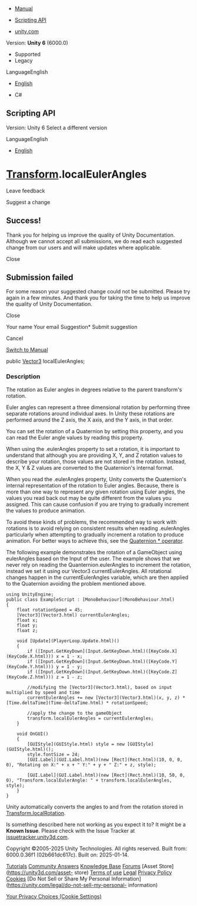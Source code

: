 [ ]()

  * [Manual](../Manual/index.html)
  * [Scripting API](../ScriptReference/index.html)

  * [unity.com](https://unity.com/)

Version: **Unity 6** (6000.0)

  * Supported
  * Legacy

LanguageEnglish

  * [English]()

  * C#

[ ](https://docs.unity3d.com)

## Scripting API

Version: Unity 6 Select a different version

LanguageEnglish

  * [English]()

#  [Transform](Transform.html).localEulerAngles

Leave feedback

Suggest a change

## Success!

Thank you for helping us improve the quality of Unity Documentation. Although
we cannot accept all submissions, we do read each suggested change from our
users and will make updates where applicable.

Close

## Submission failed

For some reason your suggested change could not be submitted. Please <a>try
again</a> in a few minutes. And thank you for taking the time to help us
improve the quality of Unity Documentation.

Close

Your name Your email Suggestion* Submit suggestion

Cancel

[Switch to Manual](../Manual/class-Transform.html "Go to Transform Component
in the Manual")

public [Vector3](Vector3.html) localEulerAngles;

### Description

The rotation as Euler angles in degrees relative to the parent transform's
rotation.

Euler angles can represent a three dimensional rotation by performing three
separate rotations around individual axes. In Unity these rotations are
performed around the Z axis, the X axis, and the Y axis, in that order.  
  
You can set the rotation of a Quaternion by setting this property, and you can
read the Euler angle values by reading this property.  
  
When using the .eulerAngles property to set a rotation, it is important to
understand that although you are providing X, Y, and Z rotation values to
describe your rotation, those values are not stored in the rotation. Instead,
the X, Y & Z values are converted to the Quaternion's internal format.  
  
When you read the .eulerAngles property, Unity converts the Quaternion's
internal representation of the rotation to Euler angles. Because, there is
more than one way to represent any given rotation using Euler angles, the
values you read back out may be quite different from the values you assigned.
This can cause confusion if you are trying to gradually increment the values
to produce animation.  
  
To avoid these kinds of problems, the recommended way to work with rotations
is to avoid relying on consistent results when reading .eulerAngles
particularly when attempting to gradually increment a rotation to produce
animation. For better ways to achieve this, see the [Quaternion *
operator](Quaternion-operator_multiply.html).  
  
The following example demonstrates the rotation of a GameObject using
eulerAngles based on the Input of the user. The example shows that we never
rely on reading the Quanternion.eulerAngles to increment the rotation, instead
we set it using our Vector3 currentEulerAngles. All rotational changes happen
in the currentEulerAngles variable, which are then applied to the Quaternion
avoiding the problem mentioned above.

    
    
    using UnityEngine;
    public class ExampleScript : [MonoBehaviour](MonoBehaviour.html)
    {
        float rotationSpeed = 45;
        [Vector3](Vector3.html) currentEulerAngles;
        float x;
        float y;
        float z;  
      
        void [Update](PlayerLoop.Update.html)()
        {
            if ([Input.GetKeyDown](Input.GetKeyDown.html)([KeyCode.X](KeyCode.X.html))) x = 1 - x;
            if ([Input.GetKeyDown](Input.GetKeyDown.html)([KeyCode.Y](KeyCode.Y.html))) y = 1 - y;
            if ([Input.GetKeyDown](Input.GetKeyDown.html)([KeyCode.Z](KeyCode.Z.html))) z = 1 - z;  
      
            //modifying the [Vector3](Vector3.html), based on input multiplied by speed and time
            currentEulerAngles += new [Vector3](Vector3.html)(x, y, z) * [Time.deltaTime](Time-deltaTime.html) * rotationSpeed;  
      
            //apply the change to the gameObject
            transform.localEulerAngles = currentEulerAngles;
        }  
      
        void OnGUI()
        {
            [GUIStyle](GUIStyle.html) style = new [GUIStyle](GUIStyle.html)();
            style.fontSize = 24;
            [GUI.Label](GUI.Label.html)(new [Rect](Rect.html)(10, 0, 0, 0), "Rotating on X:" + x + " Y:" + y + " Z:" + z, style);  
      
            [GUI.Label](GUI.Label.html)(new [Rect](Rect.html)(10, 50, 0, 0), "Transform.localEulerAngle: " + transform.localEulerAngles, style);
        }
    }
    

Unity automatically converts the angles to and from the rotation stored in
[Transform.localRotation](Transform-localRotation.html).

Is something described here not working as you expect it to? It might be a
**Known Issue**. Please check with the Issue Tracker at
[issuetracker.unity3d.com](https://issuetracker.unity3d.com).

Copyright ©2005-2025 Unity Technologies. All rights reserved. Built from:
6000.0.36f1 (02b661dc617c). Built on: 2025-01-14.

[Tutorials](https://unity3d.com/learn) [Community
Answers](https://answers.unity3d.com) [Knowledge
Base](https://support.unity3d.com/hc/en-us)
[Forums](https://forum.unity3d.com) [Asset Store](https://unity3d.com/asset-
store) [Terms of use](https://docs.unity3d.com/Manual/TermsOfUse.html)
[Legal](https://unity.com/legal) [Privacy
Policy](https://unity.com/legal/privacy-policy)
[Cookies](https://unity.com/legal/cookie-policy) [Do Not Sell or Share My
Personal Information](https://unity.com/legal/do-not-sell-my-personal-
information)

[Your Privacy Choices (Cookie Settings)](javascript:void\(0\);)

